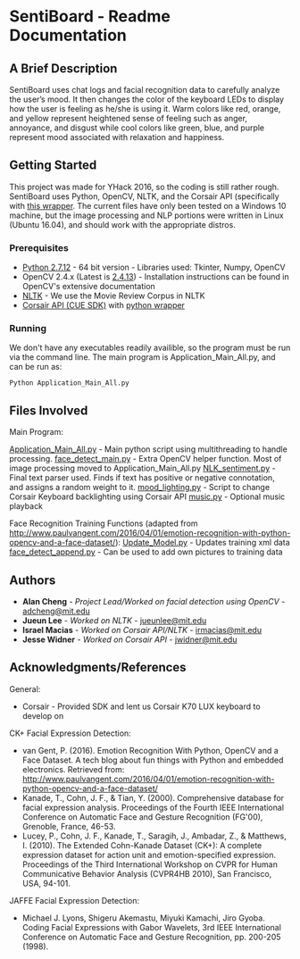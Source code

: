 # SentiBoard - Readme Documentation

## A Brief Description

SentiBoard uses chat logs and facial recognition data to carefully analyze the user’s mood. It then changes the color of the keyboard LEDs to display how the user is feeling as he/she is using it. Warm colors like red, orange, and yellow represent heightened sense of feeling such as anger, annoyance, and disgust while cool colors like green, blue, and purple represent mood associated with relaxation and happiness.

## Getting Started

This project was made for YHack 2016, so the coding is still rather rough. SentiBoard uses Python, OpenCV, NLTK, and the Corsair API (specifically with [this wrapper](https://pypi.python.org/pypi/cue_sdk/). The current files have only been tested on a Windows 10 machine, but the image processing and NLP portions were written in Linux (Ubuntu 16.04), and should work with the appropriate distros.

### Prerequisites

* [Python 2.7.12](https://www.python.org/) - 64 bit version - Libraries used: Tkinter, Numpy, OpenCV
* OpenCV 2.4.x (Latest is [2.4.13](http://opencv.org/downloads.html)) - Installation instructions can be found in OpenCV's extensive documentation
* [NLTK](http://www.nltk.org/) - We use the Movie Review Corpus in NLTK
* [Corsair API (CUE SDK)](http://www.corsair.com/en-us/support/downloads) with [python wrapper](https://pypi.python.org/pypi/cue_sdk/)

### Running

We don't have any executables readily availible, so the program must be run via the command line. The main program is Application_Main_All.py, and can be run as:

```
Python Application_Main_All.py
```

## Files Involved

Main Program:

[Application_Main_All.py](https://github.com/AlDCheng/AntiSalt/blob/master/Application_Main_All.py) - Main python script using multithreading to handle processing.
[face_detect_main.py](https://github.com/AlDCheng/AntiSalt/blob/master/face_detection/face_detect_main.py) - Extra OpenCV helper function. Most of image processing moved to Application_Main_All.py
[NLK_sentiment.py](https://github.com/AlDCheng/AntiSalt/blob/master/NLP/NLK_sentiment.py) - Final text parser used. Finds if text has positive or negative connotation, and assigns a random weight to it.
[mood_lighting.py](https://github.com/AlDCheng/AntiSalt/blob/master/LightingFX/mood_lighting.py) - Script to change Corsair Keyboard backlighting using Corsair API
[music.py](https://github.com/AlDCheng/AntiSalt/blob/master/Music/music.py) - Optional music playback

Face Recognition Training Functions (adapted from http://www.paulvangent.com/2016/04/01/emotion-recognition-with-python-opencv-and-a-face-dataset/):
[Update_Model.py](https://github.com/AlDCheng/AntiSalt/blob/master/face_detection/Update_Model.py) - Updates training xml data
[face_detect_append.py](https://github.com/AlDCheng/AntiSalt/blob/master/face_detection/face_detect_append.py) - Can be used to add own pictures to training data

## Authors

* **Alan Cheng** - *Project Lead/Worked on facial detection using OpenCV* - adcheng@mit.edu
* **Jueun Lee** - *Worked on NLTK* - jueunlee@mit.edu
* **Israel Macias** - *Worked on Corsair API/NLTK* - irmacias@mit.edu
* **Jesse Widner** - *Worked on Corsair API* - jwidner@mit.edu

## Acknowledgments/References

General:
* Corsair - Provided SDK and lent us Corsair K70 LUX keyboard to develop on

CK+ Facial Expression Detection:
* van Gent, P. (2016). Emotion Recognition With Python, OpenCV and a Face Dataset. A tech blog about fun things with Python and embedded electronics. Retrieved from: http://www.paulvangent.com/2016/04/01/emotion-recognition-with-python-opencv-and-a-face-dataset/
* Kanade, T., Cohn, J. F., & Tian, Y. (2000). Comprehensive database for facial expression analysis. Proceedings of the Fourth IEEE International Conference on Automatic Face and Gesture Recognition (FG'00), Grenoble, France, 46-53.
* Lucey, P., Cohn, J. F., Kanade, T., Saragih, J., Ambadar, Z., & Matthews, I. (2010). The Extended Cohn-Kanade Dataset (CK+): A complete expression dataset for action unit and emotion-specified expression. Proceedings of the Third International Workshop on CVPR for Human Communicative Behavior Analysis (CVPR4HB 2010), San Francisco, USA, 94-101.

JAFFE Facial Expression Detection:
* Michael J. Lyons, Shigeru Akemastu, Miyuki Kamachi, Jiro Gyoba. Coding Facial Expressions with Gabor Wavelets, 3rd IEEE International Conference on Automatic Face and Gesture Recognition, pp. 200-205 (1998).
